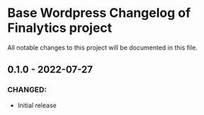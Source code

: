 # Base Wordpress Changelog of Finalytics project
All notable changes to this project will be documented in this file.

## 0.1.0 - 2022-07-27
### CHANGED:
- Initial release
